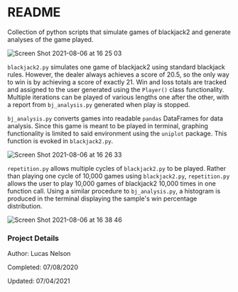 # README
Collection of python scripts that simulate games of blackjack2 and generate analyses of the game played.

![Screen Shot 2021-08-06 at 16 25 03](https://user-images.githubusercontent.com/78045025/128572602-dff3a42e-ac11-453c-a4c2-063820af0b74.png)

`blackjack2.py` simulates one game of blackjack2 using standard blackjack rules. However, the dealer always achieves a score of 20.5, so the only way to win
is by achieving a score of exactly 21. Win and loss totals are tracked and assigned to the user generated using the `Player()` class functionality. Multiple iterations can be played of various lengths one after the other, with a report from `bj_analysis.py` generated when play is stopped.

`bj_analysis.py` converts games into readable `pandas` DataFrames for data analysis. Since this game is meant to be played in terminal, graphing
functionality is limited to said environment using the `uniplot` package. This function is evoked in `blackjack2.py`.

![Screen Shot 2021-08-06 at 16 26 33](https://user-images.githubusercontent.com/78045025/128572688-da949788-8bc3-43bd-9999-896042a31e36.png)

`repetition.py` allows multiple cycles of `blackjack2.py` to be played. Rather than playing one cycle of 10,000 games using `blackjack2.py`, `repetition.py` allows
the user to play 10,000 games of blackjack2 10,000 times in one function call. Using a similar procedure to `bj_analysis.py`, a histogram is produced in the terminal displaying the sample's win percentage distribution.

![Screen Shot 2021-08-06 at 16 38 46](https://user-images.githubusercontent.com/78045025/128573636-eca2ee33-dbd0-4c59-99d4-f698a10a784f.png)

### Project Details
Author: Lucas Nelson

Completed: 07/08/2020

Updated: 07/04/2021
